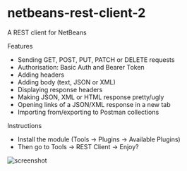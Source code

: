 # netbeans-rest-client-2
A REST client for NetBeans

Features
- Sending GET, POST, PUT, PATCH or DELETE requests
- Authorisation: Basic Auth and Bearer Token
- Adding headers
- Adding body (text, JSON or XML)
- Displaying response headers
- Making JSON, XML or HTML response pretty/ugly
- Opening links of a JSON/XML response in a new tab
- Importing from/exporting to Postman collections

Instructions
- Install the module (Tools -> Plugins -> Available Plugins)
- Then go to Tools -> REST Client -> Enjoy?

![screenshot](screenshot.png)
